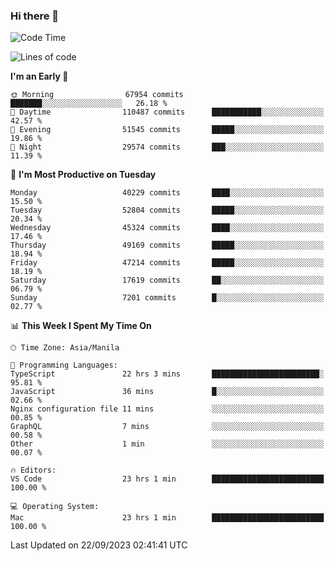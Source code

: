 ### Hi there 👋

<!--START_SECTION:waka-->
![Code Time](http://img.shields.io/badge/Code%20Time-4%2C357%20hrs%2048%20mins-blue)

![Lines of code](https://img.shields.io/badge/From%20Hello%20World%20I%27ve%20Written-103.5%20million%20lines%20of%20code-blue)

**I'm an Early 🐤** 

```text
🌞 Morning                67954 commits       ███████░░░░░░░░░░░░░░░░░░   26.18 % 
🌆 Daytime                110487 commits      ███████████░░░░░░░░░░░░░░   42.57 % 
🌃 Evening                51545 commits       █████░░░░░░░░░░░░░░░░░░░░   19.86 % 
🌙 Night                  29574 commits       ███░░░░░░░░░░░░░░░░░░░░░░   11.39 % 
```
📅 **I'm Most Productive on Tuesday** 

```text
Monday                   40229 commits       ████░░░░░░░░░░░░░░░░░░░░░   15.50 % 
Tuesday                  52804 commits       █████░░░░░░░░░░░░░░░░░░░░   20.34 % 
Wednesday                45324 commits       ████░░░░░░░░░░░░░░░░░░░░░   17.46 % 
Thursday                 49169 commits       █████░░░░░░░░░░░░░░░░░░░░   18.94 % 
Friday                   47214 commits       █████░░░░░░░░░░░░░░░░░░░░   18.19 % 
Saturday                 17619 commits       ██░░░░░░░░░░░░░░░░░░░░░░░   06.79 % 
Sunday                   7201 commits        █░░░░░░░░░░░░░░░░░░░░░░░░   02.77 % 
```


📊 **This Week I Spent My Time On** 

```text
🕑︎ Time Zone: Asia/Manila

💬 Programming Languages: 
TypeScript               22 hrs 3 mins       ████████████████████████░   95.81 % 
JavaScript               36 mins             █░░░░░░░░░░░░░░░░░░░░░░░░   02.66 % 
Nginx configuration file 11 mins             ░░░░░░░░░░░░░░░░░░░░░░░░░   00.85 % 
GraphQL                  7 mins              ░░░░░░░░░░░░░░░░░░░░░░░░░   00.58 % 
Other                    1 min               ░░░░░░░░░░░░░░░░░░░░░░░░░   00.07 % 

🔥 Editors: 
VS Code                  23 hrs 1 min        █████████████████████████   100.00 % 

💻 Operating System: 
Mac                      23 hrs 1 min        █████████████████████████   100.00 % 
```


 Last Updated on 22/09/2023 02:41:41 UTC
<!--END_SECTION:waka-->


<!--
**rad182/rad182** is a ✨ _special_ ✨ repository because its `README.md` (this file) appears on your GitHub profile.

Here are some ideas to get you started:

- 🔭 I’m currently working on ...
- 🌱 I’m currently learning ...
- 👯 I’m looking to collaborate on ...
- 🤔 I’m looking for help with ...
- 💬 Ask me about ...
- 📫 How to reach me: ...
- 😄 Pronouns: ...
- ⚡ Fun fact: ...
-->

